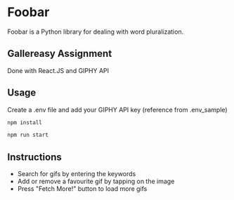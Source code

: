 # Foobar

Foobar is a Python library for dealing with word pluralization.

## Gallereasy Assignment

Done with React.JS and GIPHY API

## Usage

Create a .env file and add your GIPHY API key (reference from .env_sample)

```bash
npm install
```

```bash
npm run start
```

## Instructions

 - Search for gifs by entering the keywords
 - Add or remove a favourite gif by tapping on the image
 - Press "Fetch More!" button to load more gifs
